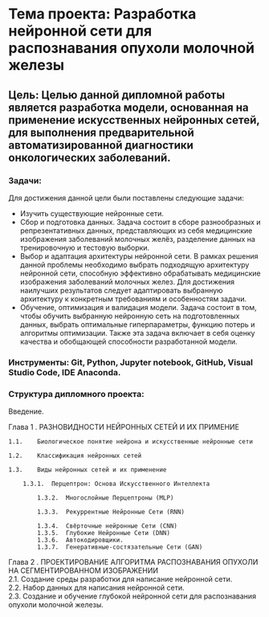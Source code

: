 # **Тема проекта: Разработка нейронной сети для распознавания опухоли молочной железы**

## **Цель: Целью данной дипломной работы является разработка модели, основанная на применение искусственных нейронных сетей, для выполнения предварительной автоматизированной диагностики онкологических заболеваний.**


### **Задачи:**

Для достижения данной цели были поставлены следующие задачи: 
*	Изучить существующие нейронные сети.
*	Сбор и подготовка данных. Задача состоит в сборе разнообразных и репрезентативных данных, представляющих из себя медицинские изображения заболеваний молочных желёз, разделение данных на тренировочную и тестовую выборки.
*	Выбор и адаптация архитектуры нейронной сети. В рамках решения данной проблемы необходимо выбрать подходящую архитектуру нейронной сети, способную эффективно обрабатывать медицинские изображения заболеваний молочных желез. Для достижения наилучших результатов следует адаптировать выбранную архитектуру к конкретным требованиям и особенностям задачи.
*	Обучение, оптимизация и валидация модели. Задача состоит в том, чтобы обучить выбранную нейронную сеть на подготовленных данных, выбрать оптимальные гиперпараметры, функцию потерь и алгоритмы оптимизации.
Также эта задача включает в себя оценку качества и обобщающей способности разработанной модели.

### **Инструменты**: Git, Python, Jupyter notebook, GitHub, Visual Studio Code, IDE Anaconda.

### **Структура дипломного проекта**:

Введение.  

Глава 1 . РАЗНОВИДНОСТИ НЕЙРОННЫХ СЕТЕЙ И ИХ ПРИМЕНИЕ  

  	1.1.	Биологическое понятие нейрона и искусственные нейронные сети
   
	1.2.	Классификация нейронных сетей	 
 
	1.3.	Виды нейронных сетей и их применение  
 
		1.3.1.	Перцептрон: Основа Искусственного Интеллекта  
  
	    	1.3.2.	Многослойные Перцептроны (MLP)  
      
	    	1.3.3.	Рекуррентные Нейронные Сети (RNN)  
      
	    	1.3.4.	Свёрточные нейронные Сети (CNN)  
	    	1.3.5.	Глубокие Нейронные Сети (DNN)  
	    	1.3.6.	Автокодировщики.  
	    	1.3.7.	Генеративные-состязательные Сети (GAN)  
Глава 2 . ПРОЕКТИРОВАНИЕ АЛГОРИТМА РАСПОЗНАВАНИЯ ОПУХОЛИ НА СЕГМЕНТИРОВАННОМ ИЗОБРАЖЕНИИ  
	  2.1.	Создание среды разработки для написание нейронной сети.  
	  2.2.	Набор данных для написания нейронной сети.  
	  2.3.	Создание и обучение глубокой нейронной сети для распознавания опухоли молочной железы.  
	
		 

